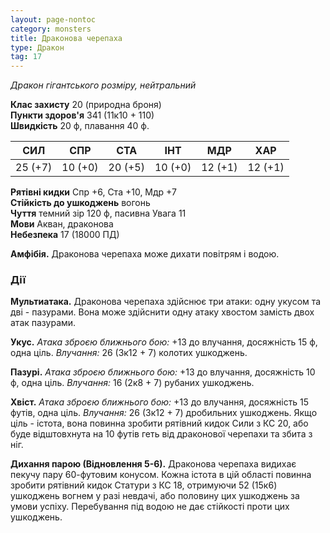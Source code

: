 ```yaml
---
layout: page-nontoc
category: monsters
title: Драконова черепаха
type: Дракон
tag: 17
---
```


_Дракон гігантського розміру, нейтральний_  

**Клас захисту** 20 (природна броня)    
**Пункти здоров'я** 341 (11к10 + 110)    
**Швидкість** 20 ф, плавання 40 ф.  

| СИЛ     | СПР     | СТА     | ІНТ     | МДР     | ХАР     |
| ------- | ------- | ------- | ------- | ------- | ------- |
| 25 (+7) | 10 (+0) | 20 (+5) | 10 (+0) | 12 (+1) | 12 (+1) |

**Рятівні кидки** Спр +6, Ста +10, Мдр +7    
**Стійкість до ушкоджень** вогонь    
**Чуття** темний зір 120 ф, пасивна Увага 11    
**Мови** Акван, драконова    
**Небезпека** 17 (18000 ПД)  

**Амфібія.** Драконова черепаха може дихати повітрям і водою.

### Дії
**Мультиатака.** Драконова черепаха здійснює три атаки: одну укусом та дві - пазурами. Вона може здійснити одну атаку хвостом замість двох атак пазурами.    

**Укус.** _Атака зброєю ближнього бою:_ +13 до влучання, досяжність 15 ф, одна ціль. _Влучання:_ 26 (3к12 + 7) колотих ушкоджень.    

**Пазурі.** _Атака зброєю ближнього бою:_ +13 до влучання, досяжність 10 ф, одна ціль. _Влучання:_ 16 (2к8 + 7) рубаних ушкоджень.    

**Хвіст.** _Атака зброєю ближнього бою:_ +13 до влучання, досяжність 15 футів, одна ціль. _Влучання:_ 26 (3к12 + 7) дробильних ушкоджень. Якщо ціль - істота, вона повинна зробити рятівний кидок Сили з КС 20, або буде відштовхнута на 10 футів геть від драконової черепахи та збита з ніг.    

**Дихання парою (Відновлення 5-6).** Драконова черепаха видихає пекучу пару 60-футовим конусом. Кожна істота в цій області повинна зробити рятівний кидок Статури з КС 18, отримуючи 52 (15к6) ушкоджень вогнем у разі невдачі, або половину цих ушкоджень за умови успіху. Перебування під водою не дає стійкості проти цих ушкоджень.

